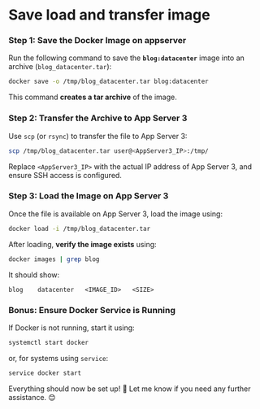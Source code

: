 # Save load and transfer image

### **Step 1: Save the Docker Image on appserver**
Run the following command to save the **`blog:datacenter`** image into an archive (`blog_datacenter.tar`):
```sh
docker save -o /tmp/blog_datacenter.tar blog:datacenter
```
This command **creates a tar archive** of the image.

### **Step 2: Transfer the Archive to App Server 3**
Use `scp` (or `rsync`) to transfer the file to App Server 3:
```sh
scp /tmp/blog_datacenter.tar user@<AppServer3_IP>:/tmp/
```
Replace `<AppServer3_IP>` with the actual IP address of App Server 3, and ensure SSH access is configured.

### **Step 3: Load the Image on App Server 3**
Once the file is available on App Server 3, load the image using:
```sh
docker load -i /tmp/blog_datacenter.tar
```
After loading, **verify the image exists** using:
```sh
docker images | grep blog
```
It should show:
```
blog    datacenter   <IMAGE_ID>   <SIZE>
```

### **Bonus: Ensure Docker Service is Running**
If Docker is not running, start it using:
```sh
systemctl start docker
```
or, for systems using `service`:
```sh
service docker start
```

Everything should now be set up! 🚀 Let me know if you need any further assistance. 😊

